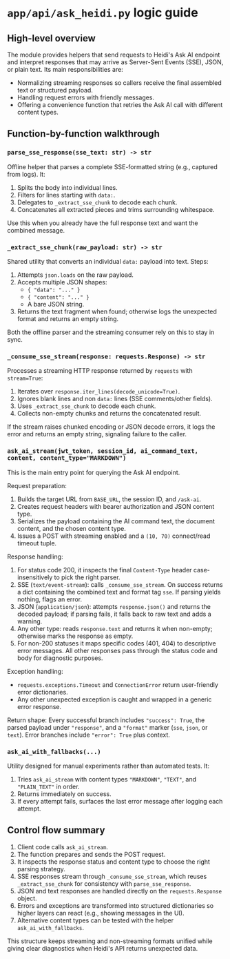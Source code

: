 # `app/api/ask_heidi.py` logic guide

## High-level overview
The module provides helpers that send requests to Heidi's Ask AI endpoint and interpret responses that may arrive as Server-Sent Events (SSE), JSON, or plain text. Its main responsibilities are:
- Normalizing streaming responses so callers receive the final assembled text or structured payload.
- Handling request errors with friendly messages.
- Offering a convenience function that retries the Ask AI call with different content types.

## Function-by-function walkthrough

### `parse_sse_response(sse_text: str) -> str`
Offline helper that parses a complete SSE-formatted string (e.g., captured from logs). It:
1. Splits the body into individual lines.
2. Filters for lines starting with `data:`.
3. Delegates to `_extract_sse_chunk` to decode each chunk.
4. Concatenates all extracted pieces and trims surrounding whitespace.

Use this when you already have the full response text and want the combined message.

### `_extract_sse_chunk(raw_payload: str) -> str`
Shared utility that converts an individual `data:` payload into text. Steps:
1. Attempts `json.loads` on the raw payload.
2. Accepts multiple JSON shapes:
   - `{ "data": "..." }`
   - `{ "content": "..." }`
   - A bare JSON string.
3. Returns the text fragment when found; otherwise logs the unexpected format and returns an empty string.

Both the offline parser and the streaming consumer rely on this to stay in sync.

### `_consume_sse_stream(response: requests.Response) -> str`
Processes a streaming HTTP response returned by `requests` with `stream=True`:
1. Iterates over `response.iter_lines(decode_unicode=True)`.
2. Ignores blank lines and non `data:` lines (SSE comments/other fields).
3. Uses `_extract_sse_chunk` to decode each chunk.
4. Collects non-empty chunks and returns the concatenated result.

If the stream raises chunked encoding or JSON decode errors, it logs the error and returns an empty string, signaling failure to the caller.

### `ask_ai_stream(jwt_token, session_id, ai_command_text, content, content_type="MARKDOWN")`
This is the main entry point for querying the Ask AI endpoint.

Request preparation:
1. Builds the target URL from `BASE_URL`, the session ID, and `/ask-ai`.
2. Creates request headers with bearer authorization and JSON content type.
3. Serializes the payload containing the AI command text, the document content, and the chosen content type.
4. Issues a POST with streaming enabled and a `(10, 70)` connect/read timeout tuple.

Response handling:
1. For status code 200, it inspects the final `Content-Type` header case-insensitively to pick the right parser.
2. SSE (`text/event-stream`): calls `_consume_sse_stream`. On success returns a dict containing the combined text and format tag `sse`. If parsing yields nothing, flags an error.
3. JSON (`application/json`): attempts `response.json()` and returns the decoded payload; if parsing fails, it falls back to raw text and adds a warning.
4. Any other type: reads `response.text` and returns it when non-empty; otherwise marks the response as empty.
5. For non-200 statuses it maps specific codes (401, 404) to descriptive error messages. All other responses pass through the status code and body for diagnostic purposes.

Exception handling:
- `requests.exceptions.Timeout` and `ConnectionError` return user-friendly error dictionaries.
- Any other unexpected exception is caught and wrapped in a generic error response.

Return shape:
Every successful branch includes `"success": True`, the parsed payload under `"response"`, and a `"format"` marker (`sse`, `json`, or `text`). Error branches include `"error": True` plus context.

### `ask_ai_with_fallbacks(...)`
Utility designed for manual experiments rather than automated tests. It:
1. Tries `ask_ai_stream` with content types `"MARKDOWN"`, `"TEXT"`, and `"PLAIN_TEXT"` in order.
2. Returns immediately on success.
3. If every attempt fails, surfaces the last error message after logging each attempt.

## Control flow summary
1. Client code calls `ask_ai_stream`.
2. The function prepares and sends the POST request.
3. It inspects the response status and content type to choose the right parsing strategy.
4. SSE responses stream through `_consume_sse_stream`, which reuses `_extract_sse_chunk` for consistency with `parse_sse_response`.
5. JSON and text responses are handled directly on the `requests.Response` object.
6. Errors and exceptions are transformed into structured dictionaries so higher layers can react (e.g., showing messages in the UI).
7. Alternative content types can be tested with the helper `ask_ai_with_fallbacks`.

This structure keeps streaming and non-streaming formats unified while giving clear diagnostics when Heidi's API returns unexpected data.
